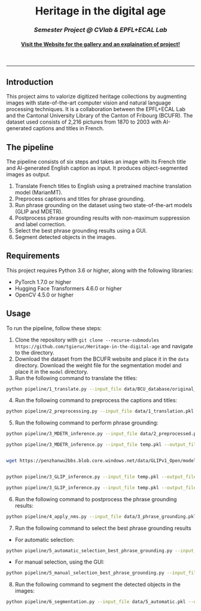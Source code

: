 <h1 align="center">Heritage in the digital age</h1>
<h3 align="center"><i>Semester Project @ CVlab &amp; EPFL+ECAL Lab </i></h3>
<h4 align="center"><a href="https://tgieruc.github.io/Heritage-in-the-digital-age/">Visit the Website for the gallery and an explaination of project!</a></h4>

<br>

---
## Introduction

This project aims to valorize digitized heritage collections by augmenting images with state-of-the-art computer vision and natural language processing techniques. It is a collaboration between the EPFL+ECAL Lab and the Cantonal University Library of the Canton of Fribourg (BCUFR). The dataset used consists of 2,216 pictures from 1870 to 2003 with AI-generated captions and titles in French.

## The pipeline

The pipeline consists of six steps and takes an image with its French title and AI-generated English caption as input. It produces object-segmented images as output.

1. Translate French titles to English using a pretrained machine translation model (MarianMT).
2. Preprocess captions and titles for phrase grounding.
3. Run phrase grounding on the dataset using two state-of-the-art models (GLIP and MDETR).
4. Postprocess phrase grounding results with non-maximum suppression and label correction.
5. Select the best phrase grounding results using a GUI.
6. Segment detected objects in the images.

## Requirements

This project requires Python 3.6 or higher, along with the following libraries:

- PyTorch 1.7.0 or higher
- Hugging Face Transformers 4.6.0 or higher
- OpenCV 4.5.0 or higher

## Usage

To run the pipeline, follow these steps:

1. Clone the repository with ```git clone --recurse-submodules https://github.com/tgieruc/Heritage-in-the-digital-age``` and navigate to the directory.
2. Download the dataset from the BCUFR website and place it in the `data` directory. Download the weight file for the segmentation model and place it in the `model` directory.
3. Run the following command to translate the titles:
```bash
python pipeline/1_translate.py --input_file data/BCU_database/original_data.pkl --column title --output_file data/1_translation.pkl --device cuda
```
4. Run the following command to preprocess the captions and titles:
```bash
python pipeline/2_preprocessing.py --input_file data/1_translation.pkl --id_column bcu_id --image_directory data/BCU_database/03_resized --output_file data/2_preprocessing.pkl --quality 324w --columns_to_preprocess caption title_en
```
5. Run the following command to perform phrase grounding:
```bash
python pipeline/3_MDETR_inference.py --input_file data/2_preprocessed.pkl --output_file temp.pkl --expression_column caption_preprocessed --inference_column MDETR_caption --image_directory data/BCU_database/03_resized 

python pipeline/3_MDETR_inference.py --input_file temp.pkl --output_file temp.pkl --expression_column title_en_preprocessed --inference_column MDETR_title --image_directory data/BCU_database/03_resized 


wget https://penzhanwu2bbs.blob.core.windows.net/data/GLIPv1_Open/models/glip_large_model.pth -O model/glip_large_model.pth


python pipeline/3_GLIP_inference.py --input_file temp.pkl --output_file temp.pkl --expression_column caption_preprocessed --inference_column GLIP_caption --image_directory data/BCU_database/03_resized --config_file pipeline/src/GLIP/configs/pretrain/glip_Swin_L.yaml --weights_file model/glip_large_model.pth 

python pipeline/3_GLIP_inference.py --input_file temp.pkl --output_file data/3_phrase_grounding.pkl --expression_column title_en_preprocessed --inference_column GLIP_title --image_directory data/BCU_database/03_resized --config_file pipeline/src/GLIP/configs/pretrain/glip_Swin_L.yaml --weights_file model/glip_large_model.pth 
```

6. Run the following command to postprocess the phrase grounding results:
```bash
python pipeline/4_apply_nms.py --input_file data/3_phrase_grounding.pkl --output_file data/4_postprocess.py --columns_to_process GLIP_caption GLIP_title MDETR_caption MDETR_title
```


7. Run the following command to select the best phrase grounding results
* For automatic selection:
```bash
python pipeline/5_automatic_selection_best_phrase_grounding.py --input_file data/4_postprocess.py --output_file data/5_automatic.pkl --selection_column automatic_selection
```
* For manual selection, using the GUI:
```bash
python pipeline/5_manual_selection_best_phrase_grounding.py --input_file data/4_postprocess.py --output_file data/5_manual.pkl --selection_column manually_selected --image_directory data/BCU_database/03_resized 
```

8. Run the following command to segment the detected objects in the images:
```bash
python pipeline/6_segmentation.py --input_file data/5_automatic.pkl --output_dir data/6_segmentation --image_dir data/BCU_database/03_resized --selection_column automatic_selection --save_fig --save_segmentation_pickle --model_path model/model_segmentation.pth --save_colored_text_array --save_colored_text_html --device cuda
```

